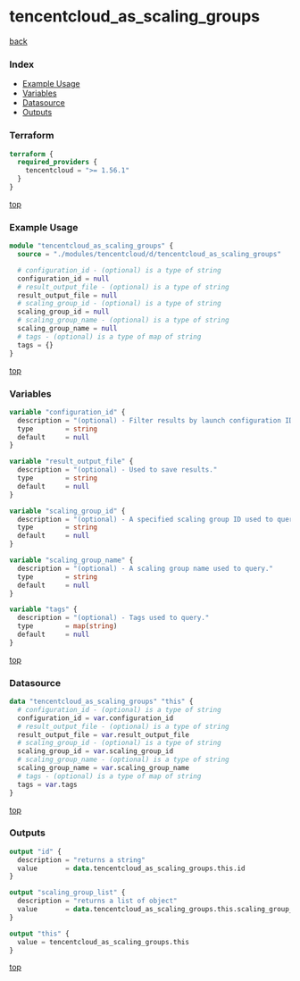 # tencentcloud_as_scaling_groups

[back](../tencentcloud.md)

### Index

- [Example Usage](#example-usage)
- [Variables](#variables)
- [Datasource](#datasource)
- [Outputs](#outputs)

### Terraform

```terraform
terraform {
  required_providers {
    tencentcloud = ">= 1.56.1"
  }
}
```

[top](#index)

### Example Usage

```terraform
module "tencentcloud_as_scaling_groups" {
  source = "./modules/tencentcloud/d/tencentcloud_as_scaling_groups"

  # configuration_id - (optional) is a type of string
  configuration_id = null
  # result_output_file - (optional) is a type of string
  result_output_file = null
  # scaling_group_id - (optional) is a type of string
  scaling_group_id = null
  # scaling_group_name - (optional) is a type of string
  scaling_group_name = null
  # tags - (optional) is a type of map of string
  tags = {}
}
```

[top](#index)

### Variables

```terraform
variable "configuration_id" {
  description = "(optional) - Filter results by launch configuration ID."
  type        = string
  default     = null
}

variable "result_output_file" {
  description = "(optional) - Used to save results."
  type        = string
  default     = null
}

variable "scaling_group_id" {
  description = "(optional) - A specified scaling group ID used to query."
  type        = string
  default     = null
}

variable "scaling_group_name" {
  description = "(optional) - A scaling group name used to query."
  type        = string
  default     = null
}

variable "tags" {
  description = "(optional) - Tags used to query."
  type        = map(string)
  default     = null
}
```

[top](#index)

### Datasource

```terraform
data "tencentcloud_as_scaling_groups" "this" {
  # configuration_id - (optional) is a type of string
  configuration_id = var.configuration_id
  # result_output_file - (optional) is a type of string
  result_output_file = var.result_output_file
  # scaling_group_id - (optional) is a type of string
  scaling_group_id = var.scaling_group_id
  # scaling_group_name - (optional) is a type of string
  scaling_group_name = var.scaling_group_name
  # tags - (optional) is a type of map of string
  tags = var.tags
}
```

[top](#index)

### Outputs

```terraform
output "id" {
  description = "returns a string"
  value       = data.tencentcloud_as_scaling_groups.this.id
}

output "scaling_group_list" {
  description = "returns a list of object"
  value       = data.tencentcloud_as_scaling_groups.this.scaling_group_list
}

output "this" {
  value = tencentcloud_as_scaling_groups.this
}
```

[top](#index)